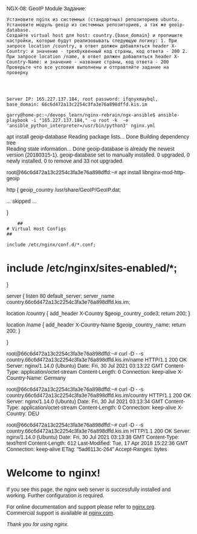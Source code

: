 NGX-08: GeoIP Module
Задание:

    Установите nginx из системных (стандартных) репозиториев ubuntu.
    Установите модуль geoip из системных репозиториев, а так же geoip-database.
    Создайте virtual host для host: country.{base_domain} и пропишите настройки, которые будут реализовывать следующую логику: 1. При запросе location /country, в ответ должен добавляться header X-Country: и значение - трехбуквенный код страны, код ответа - 200 2. При запросе location /name, в ответ должен добавляться header X-Country-Name: и значение - название страны, код ответа - 200
    Проверьте что все условия выполнены и отправляйте задание на проверку




    Server IP: 165.227.137.184, root password: ifqnyxmaybql, base_domain: 66c6d472a13c2254c3fa3e76a898dffd.kis.im

    garry@home-pc:~/devops_learn/nginx-rebrain/ngx-ansible$ ansible-playbook -i "165.227.137.184," -u root -k  -e 'ansible_python_interpreter=/usr/bin/python3' nginx.yml






apt install geoip-database
Reading package lists... Done
Building dependency tree       
Reading state information... Done
geoip-database is already the newest version (20180315-1).
geoip-database set to manually installed.
0 upgraded, 0 newly installed, 0 to remove and 33 not upgraded.

root@66c6d472a13c2254c3fa3e76a898dffd:~# apt install libnginx-mod-http-geoip



http {
  geoip_country         /usr/share/GeoIP/GeoIP.dat;

  ... skipped ...

}


    	##
	# Virtual Host Configs
	##

	include /etc/nginx/conf.d/*.conf;
#	include /etc/nginx/sites-enabled/*;
}




server {
  listen 80 default_server;
  server_name country.66c6d472a13c2254c3fa3e76a898dffd.kis.im; 

  location /country {
    add_header X-Country $geoip_country_code3;
    return 200;
  }

  location /name {
    add_header X-Country-Name $geoip_country_name;
    return 200;
  }


}




root@66c6d472a13c2254c3fa3e76a898dffd:~# curl -D - -s country.66c6d472a13c2254c3fa3e76a898dffd.kis.im/name
HTTP/1.1 200 OK
Server: nginx/1.14.0 (Ubuntu)
Date: Fri, 30 Jul 2021 03:13:22 GMT
Content-Type: application/octet-stream
Content-Length: 0
Connection: keep-alive
X-Country-Name: Germany

root@66c6d472a13c2254c3fa3e76a898dffd:~# curl -D - -s country.66c6d472a13c2254c3fa3e76a898dffd.kis.im/country
HTTP/1.1 200 OK
Server: nginx/1.14.0 (Ubuntu)
Date: Fri, 30 Jul 2021 03:13:34 GMT
Content-Type: application/octet-stream
Content-Length: 0
Connection: keep-alive
X-Country: DEU

root@66c6d472a13c2254c3fa3e76a898dffd:~# curl -D - -s country.66c6d472a13c2254c3fa3e76a898dffd.kis.im
HTTP/1.1 200 OK
Server: nginx/1.14.0 (Ubuntu)
Date: Fri, 30 Jul 2021 03:13:38 GMT
Content-Type: text/html
Content-Length: 612
Last-Modified: Tue, 17 Apr 2018 15:22:36 GMT
Connection: keep-alive
ETag: "5ad6113c-264"
Accept-Ranges: bytes

<!DOCTYPE html>
<html>
<head>
<title>Welcome to nginx!</title>
<style>
    body {
        width: 35em;
        margin: 0 auto;
        font-family: Tahoma, Verdana, Arial, sans-serif;
    }
</style>
</head>
<body>
<h1>Welcome to nginx!</h1>
<p>If you see this page, the nginx web server is successfully installed and
working. Further configuration is required.</p>

<p>For online documentation and support please refer to
<a href="http://nginx.org/">nginx.org</a>.<br/>
Commercial support is available at
<a href="http://nginx.com/">nginx.com</a>.</p>

<p><em>Thank you for using nginx.</em></p>
</body>
</html>